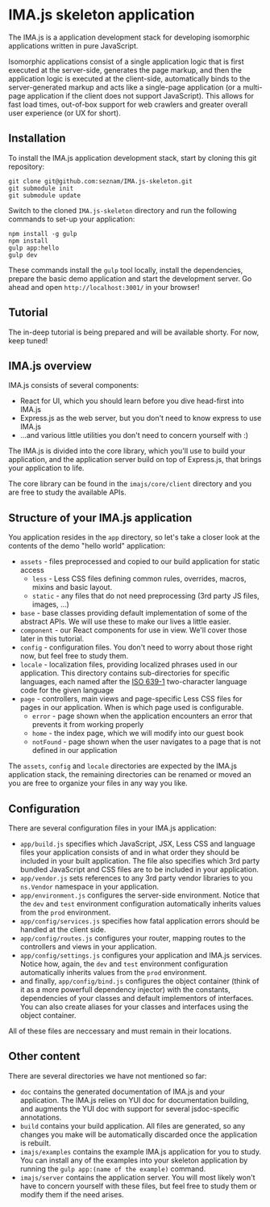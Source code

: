 # IMA.js skeleton application

The IMA.js is a application development stack for developing isomorphic
applications written in pure JavaScript.

Isomorphic applications consist of a single application logic that is first
executed at the server-side, generates the page markup, and then the
application logic is executed at the client-side, automatically binds to the
server-generated markup and acts like a single-page application (or a
multi-page application if the client does not support JavaScript). This allows
for fast load times, out-of-box support for web crawlers and greater overall
user experience (or UX for short).

## Installation

To install the IMA.js application development stack, start by cloning this git
repository:

```
git clone git@github.com:seznam/IMA.js-skeleton.git
git submodule init
git submodule update
```

Switch to the cloned `IMA.js-skeleton` directory and run the following commands
to set-up your application:

```
npm install -g gulp
npm install
gulp app:hello
gulp dev
```

These commands install the `gulp` tool locally, install the dependencies,
prepare the basic demo application and start the development server. Go ahead
and open `http://localhost:3001/` in your browser!

## Tutorial

The in-deep tutorial is being prepared and will be available shorty. For now,
keep tuned!

## IMA.js overview

IMA.js consists of several components:
- React for UI, which you should learn before you dive head-first into IMA.js
- Express.js as the web server, but you don't need to know express to use
  IMA.js
- ...and various little utilities you don't need to concern yourself with :)

The IMA.js is divided into the core library, which you'll use to build your
application, and the application server build on top of Express.js, that brings
your application to life.

The core library can be found in the `imajs/core/client` directory and you are
free to study the available APIs.

## Structure of your IMA.js application

You application resides in the `app` directory, so let's take a closer look at
the contents of the demo "hello world" application:

- `assets` - files preprocessed and copied to our build application for static
  access
  - `less` - Less CSS files defining common rules, overrides, macros, mixins
    and basic layout.
  - `static` - any files that do not need preprocessing (3rd party JS files,
    images, ...)
- `base` - base classes providing default implementation of some of the
  abstract APIs. We will use these to make our lives a little easier.
- `component` - our React components for use in view. We'll cover those later
  in this tutorial.
- `config` - configuration files. You don't need to worry about those right
  now, but feel free to study them.
- `locale` - localization files, providing localized phrases used in our
  application. This directory contains sub-directories for specific languages,
  each named after the
  [ISO 639-1](http://en.wikipedia.org/wiki/List_of_ISO_639-1_codes)
  two-character language code for the given language
- `page` - controllers, main views and page-specific Less CSS files for pages
  in our application. When is which page used is configurable.
  - `error` - page shown when the application encounters an error that prevents
    it from working properly
  - `home` - the index page, which we will modify into our guest book
  - `notFound` - page shown when the user navigates to a page that is not
    defined in our application

The `assets`, `config` and `locale` directories are expected by the IMA.js
application stack, the remaining directories can be renamed or moved an you are
free to organize your files in any way you like.

## Configuration

There are several configuration files in your IMA.js application:
- `app/build.js` specifies which JavaScript, JSX, Less CSS and language files
  your application consists of and in what order they should be included in
  your built application.
  The file also specifies which 3rd party bundled JavaScript and CSS files are
  to be included in your application.
- `app/vendor.js` sets references to any 3rd party vendor libraries to you
  `ns.Vendor` namespace in your application.
- `app/environment.js` configures the server-side environment. Notice that the
  `dev` and `test` environment configuration automatically inherits values from
  the `prod` environment.
- `app/config/services.js` specifies how fatal application errors should be
  handled at the client side.
- `app/config/routes.js` configures your router, mapping routes to the
  controllers and views in your application.
- `app/config/settings.js` configures your application and IMA.js services.
  Notice how, again, the `dev` and `test` environment configuration
  automatically inherits values from the `prod` environment.
- and finally, `app/config/bind.js` configures the object container (think of
  it as a more powerfull dependency injector) with the constants, dependencies
  of your classes and default implementors of interfaces. You can also create
  aliases for your classes and interfaces using the object container.

All of these files are neccessary and must remain in their locations.

## Other content

There are several directories we have not mentioned so far:
- `doc` contains the generated documentation of IMA.js and your application.
  The IMA.js relies on YUI doc for documentation building, and augments the YUI
  doc with support for several jsdoc-specific annotations.
- `build` contains your build application. All files are generated, so any
  changes you make will be automatically discarded once the application is
  rebuilt.
- `imajs/examples` contains the example IMA.js application for you to study.
  You can install any of the examples into your skeleton application by running
  the `gulp app:(name of the example)` command.
- `imajs/server` contains the application server. You will most likely won't
  have to concern yourself with these files, but feel free to study them or
  modify them if the need arises.
